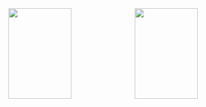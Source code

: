 <div>
    <img height="180em" width="50%" style="float: left;" src="https://github-readme-stats.vercel.app/api?username=Ryan-matheus13&show_icons=true&theme=radical"/>
    <img height="180em" width="50%" style="float: right;"src="https://github-readme-stats.vercel.app/api/top-langs/?username=Ryan-matheus13&layout=compact&langs_count=16&theme=dracula"/>
</div>
